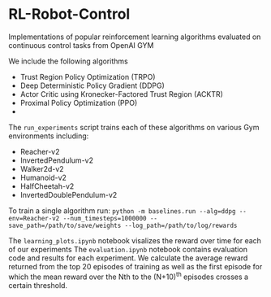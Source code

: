 # RL-Robot-Control
Implementations of popular reinforcement learning algorithms evaluated on continuous control tasks from OpenAI GYM

We include the following algorithms 

-   Trust Region Policy Optimization (TRPO) 
-   Deep Deterministic Policy Gradient (DDPG) 
-   Actor Critic using Kronecker-Factored Trust Region (ACKTR)
-   Proximal Policy Optimization (PPO) 
-   
The `run_experiments` script trains each of these algorithms on various Gym environments including:
-   Reacher-v2
-   InvertedPendulum-v2 
-   Walker2d-v2 
-   Humanoid-v2  
-   HalfCheetah-v2  
-   InvertedDoublePendulum-v2 

To train a single algorithm run:
`python -m baselines.run --alg=ddpg --env=Reacher-v2 --num_timesteps=1000000 --save_path=/path/to/save/weights --log_path=/path/to/log/rewards`

The `learning_plots.ipynb` notebook visalizes the reward over time for each of our experiments
The `evaluation.ipynb` notebook contains evaluation code and results for each experiment. 
We calculate the average reward returned from the top 20 episodes of training as well as the first episode for which the mean reward over the N<sup></sup>th to the (N+10)<sup>th</sup> episodes crosses a certain threshold.

